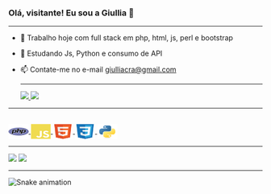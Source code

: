 ### Olá, visitante! Eu sou a Giullia 👋

---
- 🔭 Trabalho hoje com full stack em php, html, js, perl e bootstrap
- 🌱 Estudando Js, Python e consumo de API
- 📫 Contate-me no e-mail giulliacra@gmail.com

  ---
  <div>
    <a href="https://github.com/giuiacr">
      <img height="180em" src="https://github-readme-stats.vercel.app/api?username=giuiacr&show_icons=true&theme=panda&include_all_commits=true&count_private=true"/>
      <img height="180em" src="https://github-readme-stats.vercel.app/api/top-langs/?username=giuiacr&layout=compact&langs_count-16&theme=panda"/>
  </div>
---  
  <div style="display: inline_block"><br>
  <img align="center" alt="Rafa-Csharp" height="30" width="40" src="https://raw.githubusercontent.com/devicons/devicon/master/icons/php/php-original.svg"> 
  <img align="center" alt="Rafa-Js" height="30" width="40" src="https://raw.githubusercontent.com/devicons/devicon/master/icons/javascript/javascript-plain.svg">
  <img align="center" alt="Rafa-HTML" height="30" width="40" src="https://raw.githubusercontent.com/devicons/devicon/master/icons/html5/html5-original.svg">
  <img align="center" alt="Rafa-CSS" height="30" width="40" src="https://raw.githubusercontent.com/devicons/devicon/master/icons/css3/css3-original.svg">
  <img align="center" alt="Rafa-Python" height="30" width="40" src="https://raw.githubusercontent.com/devicons/devicon/master/icons/python/python-original.svg">
</div>

---
<a href="https://www.linkedin.com/in/giullia-cordeiro-rebua/" target="_blank"><img src="https://img.shields.io/badge/-LinkedIn-%230077B5?style=for-the-badge&logo=linkedin&logoColor=white" target="_blank"></a> 
<a href="https://instagram.com/giuiacr?igshid=OGQ5ZDc2ODk2ZA==" target="_blank"><img src="https://img.shields.io/badge/-Instagram-%23E4405F?style=for-the-badge&logo=instagram&logoColor=white" target="_blank"></a> 

---
![Snake animation](https://github.com/giuiacr/blob/output/github-contribution-grid-snake.svg)
